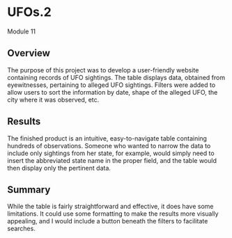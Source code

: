 # UFOs.2
Module 11
## Overview
The purpose of this project was to develop a user-friendly website containing records of UFO sightings. The table displays data, obtained from eyewitnesses, pertaining to alleged UFO sightings. Filters were added to allow users to sort the information by date, shape of the alleged UFO, the city where it was observed, etc.
## Results
The finished product is an intuitive, easy-to-navigate table containing hundreds of observations. Someone who wanted to narrow the data to include only sightings from her state, for example, would simply need to insert the abbreviated state name in the proper field, and the table would then display only the pertinent data.
## Summary
While the table is fairly straightforward and effective, it does have some limitations. It could use some formatting to make the results more visually appealing, and I would include a button beneath the filters to facilitate searches.